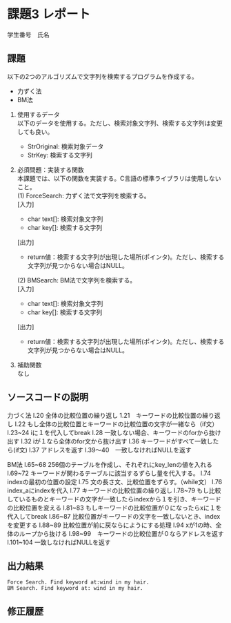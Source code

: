 # 課題3 レポート
学生番号　氏名


## 課題  

以下の2つのアルゴリズムで文字列を検索するプログラムを作成する。  
- 力ずく法
- BM法

1. 使用するデータ  
以下のデータを使用する。ただし、検索対象文字列、検索する文字列は変更しても良い。  
    - StrOriginal: 検索対象データ
    - StrKey: 検索する文字列

2. 必須問題：実装する関数  
本課題では、以下の関数を実装する。C言語の標準ライブラリは使用しないこと。  
    (1) ForceSearch: 力ずく法で文字列を検索する。  
    [入力]  
    - char text[]: 検索対象文字列  
    - char key[]: 検索する文字列  

    [出力]  
    - return値：検索する文字列が出現した場所(ポインタ)。ただし、検索する文字列が見つからない場合はNULL。  

    (2) BMSearch: BM法で文字列を検索する。  
    [入力]  
    - char text[]: 検索対象文字列  
    - char key[]: 検索する文字列  
 
    [出力]  
    - return値：検索する文字列が出現した場所(ポインタ)。ただし、検索する文字列が見つからない場合はNULL。  

3. 補助関数  
なし

## ソースコードの説明
力づく法
l.20 全体の比較位置の繰り返し
1.21　キーワードの比較位置の繰り返し
l.22 もし全体の比較位置とキーワードの比較位置の文字が一緒なら（if文）
l.23~24 iに１を代入してbreak
l.28 一致しない場合、キーワードのforから抜け出す
l.32 iが１なら全体のfor文から抜け出す
l.36 キーワードがすべて一致したら(if文)
l.37 アドレスを返す
l.39～40　一致しなければNULLを返す

BM法
l.65~68 256個のテーブルを作成し、それぞれにkey_lenの値を入れる
l.69~72 キーワードが関わるテーブルに該当するずらし量を代入する。
l.74 indexの最初の位置の設定
l.75 文の長さ文、比較位置をずらす。（while文）
l.76 index_aにindexを代入
l.77 キーワードの比較位置の繰り返し
l.78~79 もし比較しているものとキーワードの文字が一致したらindexから１を引き、キーワードの比較位置を変える
l.81~83 もしキーワードの比較位置が０になったらxに１を代入してbreak
l.86~87 比較位置がキーワードの文字を一致しないとき、indexを変更する
l.88~89 比較位置が前に戻ならにようにする処理
l.94 xが1の時、全体のループから抜ける
l.98~99　キーワードの比較位置が０ならアドレスを返す
l.101~104 一致しなければNULLを返す


## 出力結果

```
Force Search. Find keyword at:wind in my hair.
BM Search. Find keyword at: wind in my hair.
```

## 修正履歴

